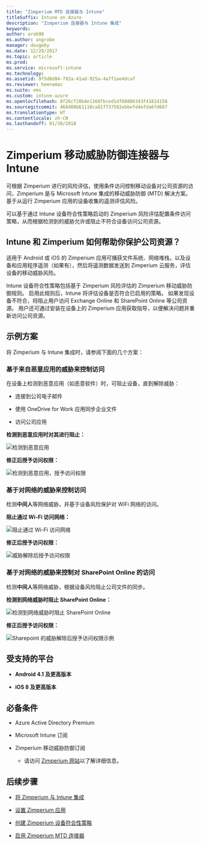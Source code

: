 ```yaml
---
title: "Zimperium MTD 连接器与 Intune"
titleSuffix: Intune on Azure
description: "Zimperium 连接器与 Intune 集成"
keywords: 
author: arob98
ms.author: angrobe
manager: dougeby
ms.date: 12/29/2017
ms.topic: article
ms.prod: 
ms.service: microsoft-intune
ms.technology: 
ms.assetid: 975d8d84-792a-41ad-925a-4a7f1ae4dcaf
ms.reviewer: heenamac
ms.suite: ems
ms.custom: intune-azure
ms.openlocfilehash: 8f26cf20b4e1168fbced1df88886343f41824158
ms.sourcegitcommit: 468480b61110ca81f737582ebbefd4efda6fd667
ms.translationtype: HT
ms.contentlocale: zh-CN
ms.lasthandoff: 01/30/2018
---
```

# <a name="zimperium-mobile-threat-defense-connector-with-intune"></a>Zimperium 移动威胁防御连接器与 Intune

可根据 Zimperium 进行的风险评估，使用条件访问控制移动设备对公司资源的访问，Zimperium 是与 Microsoft Intune 集成的移动威胁防御 (MTD) 解决方案。 基于从运行 Zimperium 应用的设备收集的遥测评估风险。

可以基于通过 Intune 设备符合性策略启动的 Zimperium 风险评估配置条件访问策略，从而根据检测到的威胁允许或阻止不符合设备访问公司资源。

## <a name="how-do-intune-and-zimperium-help-protect-your-company-resources"></a>Intune 和 Zimperium 如何帮助你保护公司资源？

适用于 Android 或 iOS 的 Zimperium 应用可捕获文件系统、网络堆栈，以及设备和应用程序遥测（如果有），然后将遥测数据发送到 Zimperium 云服务，评估设备的移动威胁风险。

Intune 设备符合性策略包括基于 Zimperium 风险评估的 Zimperium 移动威胁防御规则。 启用此规则后，Intune 将评估设备是否符合已启用的策略。 如果发现设备不符合，将阻止用户访问 Exchange Online 和 SharePoint Online 等公司资源。 用户还可通过安装在设备上的 Zimperium 应用获取指导，以便解决问题并重新访问公司资源。

## <a name="sample-scenarios"></a>示例方案

将 Zimperium 与 Intune 集成时，请参阅下面的几个方案：

### <a name="control-access-based-on-threats-from-malicious-apps"></a>基于来自恶意应用的威胁来控制访问

在设备上检测到恶意应用（如恶意软件）时，可阻止设备，直到解除威胁：

-   连接到公司电子邮件

-   使用 OneDrive for Work 应用同步企业文件

-   访问公司应用

**检测到恶意应用时对其进行阻止：**

![检测到恶意应用](./media/Maliciousapps_blocked_Zimperium.png)

**修正后授予访问权限：**

![检测到恶意应用，授予访问权限](./media/maliciousapps_unblocked_Zimperium.png)

### <a name="control-access-based-on-threat-to-network"></a>基于对网络的威胁来控制访问

检测**中间人**等网络威胁，并基于设备风险保护对 WiFi 网络的访问。

**阻止通过 Wi-Fi 访问网络：**

![阻止通过 Wi-Fi 访问网络](./media/network_wifi_blocked_Zimperium.png)

**修正后授予访问权限：**

![威胁解除后授予访问权限](./media/network_wifi_unblocked_Zimperium.png)

### <a name="control-access-to-sharepoint-online-based-on-threat-to-network"></a>基于对网络的威胁来控制对 SharePoint Online 的访问

检测**中间人**等网络威胁，根据设备风险阻止公司文件的同步。

**检测到网络威胁时阻止 SharePoint Online：**

![检测到网络威胁时阻止 SharePoint Online](./media/network_spo_blocked_Zimperium.png)

**修正后授予访问权限：**

![Sharepoint 的威胁解除后授予访问权限示例](./media/network_spo_unblocked_Zimperium.png)

## <a name="supported-platforms"></a>受支持的平台

-   **Android 4.1 及更高版本**

-   **iOS 8 及更高版本**

## <a name="prerequisites"></a>必备条件

-   Azure Active Directory Premium

-   Microsoft Intune 订阅

-   Zimperium 移动威胁防御订阅

    -   请访问 [Zimperium 网站](https://www.zimperium.com/zips-mobile-ips)以了解详细信息。

## <a name="next-steps"></a>后续步骤

- [将 Zimperium 与 Intune 集成](zimperium-mtd-connector-integration.md)

- [设置 Zimperium 应用](mtd-apps-ios-app-configuration-policy-add-assign.md)

- [创建 Zimperium 设备符合性策略](mtd-device-compliance-policy-create.md)

- [启用 Zimperium MTD 连接器](mtd-connector-enable.md)
